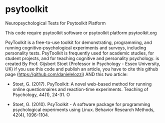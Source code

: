 # psytoolkit
Neuropsychological Tests for Psytoolkit Platform

This code require psytoolkit software or psytoolkit platform psytoolkit.org

PsyToolkit is a free-to-use toolkit for demonstrating, programming, and running cognitive-psychological experiments and surveys, including personality tests. PsyToolkit is frequently used for academic studies, for student projects, and for teaching cognitive and personality psychology.
is created By Prof. Gijsbert Stoet (Professor in Psychology - Essex University, UK)
if you use this code and publish an article, you have to cite this github page (https://github.com/danielelozzi) AND this two article:

- Stoet, G. (2017). PsyToolkit: A novel web-based method for running online questionnaires and reaction-time experiments. Teaching of Psychology, 44(1), 24-31. O

- Stoet, G. (2010). PsyToolkit - A software package for programming psychological experiments using Linux. Behavior Research Methods, 42(4), 1096-1104.
